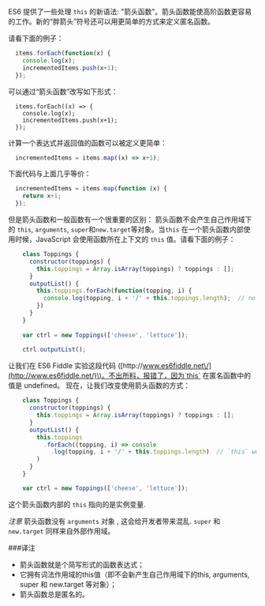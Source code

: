 ES6 提供了一些处理 `this` 的新语法: "箭头函数"。箭头函数能使高阶函数更容易的工作。新的“胖箭头”符号还可以用更简单的方式来定义匿名函数。

请看下面的例子：

```js
  items.forEach(function(x) {
    console.log(x);
    incrementedItems.push(x+1);
  });
```

可以通过“箭头函数”改写如下形式：

```
  items.forEach((x) => {
    console.log(x);
    incrementedItems.push(x+1);
  });

```

计算一个表达式并返回值的函数可以被定义更简单：

```js
  incrementedItems = items.map((x) => x+1);
```

下面代码与上面几乎等价：

```js
  incrementedItems = items.map(function (x) {
    return x+1;
  });
```

但是箭头函数和一般函数有一个很重要的区别： 箭头函数不会产生自己作用域下的 `this`, `arguments`, `super`和`new.target`等对象。当`this` 在一个箭头函数内部使用时候，JavaScript 会使用函数所在上下文的 `this` 值。请看下面的例子：

```js
    class Toppings {
      constructor(toppings) {
        this.toppings = Array.isArray(toppings) ? toppings : [];
      }
      outputList() {
        this.toppings.forEach(function(topping, i) {
          console.log(topping, i + '/' + this.toppings.length);  // no this
        })
      }
    }
    
    var ctrl = new Toppings(['cheese', 'lettuce']);
    
    ctrl.outputList();
```

让我们在 ES6 Fiddle 实验这段代码 \([http:\/\/www.es6fiddle.net\/](http://www.es6fiddle.net/)\)。不出所料，报错了，因为`this` 在匿名函数中的值是 undefined。
现在，让我们改变使用箭头函数的方式：

```js   
    class Toppings {
      constructor(toppings) {
        this.toppings = Array.isArray(toppings) ? toppings : [];
      }
      outputList() {
        this.toppings
          .forEach((topping, i) => console
            .log(topping, i + '/' + this.toppings.length)  // `this` works! 
        )
      }
    }

    var ctrl = new Toppings(['cheese', 'lettuce']);
```

这个箭头函数内部的 `this` 指向的是实例变量.

_注意_ 箭头函数没有 `arguments` 对象 , 这会给开发者带来混乱. `super` 和 `new.target` 同样来自外部作用域。

###译注
* 箭头函数就是个简写形式的函数表达式；
* 它拥有词法作用域的this值（即不会新产生自己作用域下的this, arguments, super 和 new.target 等对象）；
* 箭头函数总是匿名的。
